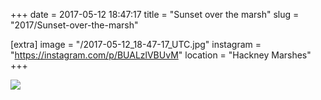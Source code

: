 +++
date = 2017-05-12 18:47:17
title = "Sunset over the marsh"
slug = "2017/Sunset-over-the-marsh"

[extra]
image = "/2017-05-12_18-47-17_UTC.jpg"
instagram = "https://instagram.com/p/BUALzlVBUvM"
location = "Hackney Marshes"
+++

<img src="/2017-05-12_18-47-17_UTC.jpg" />
